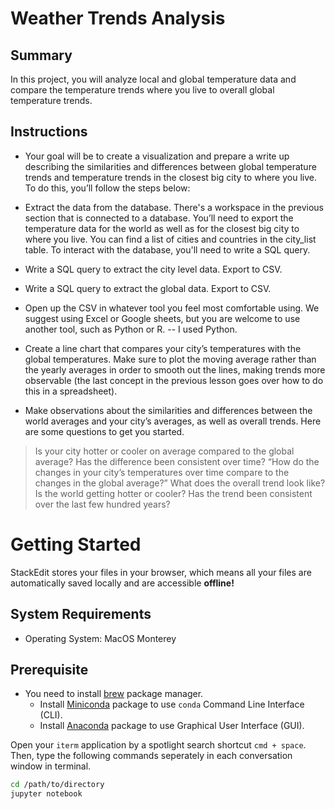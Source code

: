 # Weather Trends Analysis
## Summary
In this project, you will analyze local and global temperature data and compare the temperature trends where you live to overall global temperature trends.

## Instructions
* Your goal will be to create a visualization and prepare a write up describing the similarities and differences between global temperature trends and temperature trends in the closest big city to where you live. To do this, you’ll follow the steps below:

* Extract the data from the database. There's a workspace in the previous section that is connected to a database. You’ll need to export the temperature data for the world as well as for the closest big city to where you live. You can find a list of cities and countries in the city_list table. To interact with the database, you'll need to write a SQL query.
* Write a SQL query to extract the city level data. Export to CSV.
* Write a SQL query to extract the global data. Export to CSV.
* Open up the CSV in whatever tool you feel most comfortable using. We suggest using Excel or Google sheets, but you are welcome to use another tool, such as Python or R. -- I used Python.
* Create a line chart that compares your city’s temperatures with the global temperatures. Make sure to plot the moving average rather than the yearly averages in order to smooth out the lines, making trends more observable (the last concept in the previous lesson goes over how to do this in a spreadsheet).
* Make observations about the similarities and differences between the world averages and your city’s averages, as well as overall trends. Here are some questions to get you started.
> Is your city hotter or cooler on average compared to the global average? Has the difference been consistent over time?
> “How do the changes in your city’s temperatures over time compare to the changes in the global average?”
> What does the overall trend look like? Is the world getting hotter or cooler? Has the trend been consistent over the last few hundred years?

# Getting Started

StackEdit stores your files in your browser, which means all your files are automatically saved locally and are accessible **offline!**

## System Requirements
* Operating System: MacOS Monterey

## Prerequisite
*  You need to install [brew](https://brew.sh/)  package manager. 
	* Install [Miniconda](https://formulae.brew.sh/cask/miniconda) package to use `conda` Command Line Interface (CLI).
	* Install [Anaconda](https://formulae.brew.sh/cask/anaconda) package to use Graphical User Interface (GUI).

Open your `iterm` application by a spotlight search shortcut `cmd + space`. Then, type the following commands seperately in each conversation window in terminal.
```bash
cd /path/to/directory
jupyter notebook
```

